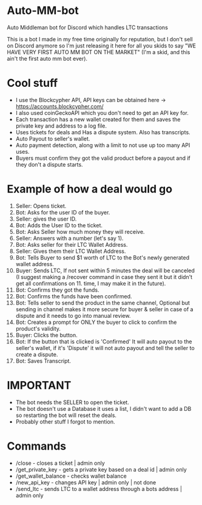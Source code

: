# Auto-MM-bot
Auto Middleman bot for Discord which handles LTC transactions

This is a bot I made in my free time originally for reputation, but I don't sell on Discord anymore so I'm just releasing it here for all you skids to say "WE HAVE VERY FIRST AUTO MM BOT ON THE MARKET" (I'm a skid, and this ain't the first auto mm bot ever).

# Cool stuff
- I use the Blockcypher API, API keys can be obtained here -> https://accounts.blockcypher.com/
- I also used coinGeckoAPI which you don't need to get an API key for.
- Each transaction has a new wallet created for them and saves the private key and address to a log file.
- Uses tickets for deals and Has a dispute system. Also has transcripts.
- Auto Payout to seller's wallet.
- Auto payment detection, along with a limit to not use up too many API uses.
- Buyers must confirm they got the valid product before a payout and if they don't a dispute starts.

# Example of how a deal would go
1.  Seller: Opens ticket.
2.  Bot: Asks for the user ID of the buyer.
3.  Seller: gives the user ID.
4.  Bot: Adds the User ID to the ticket.
5.  Bot: Asks Seller how much money they will receive.
6.  Seller: Answers with a number (let's say 1).
7.  Bot: Asks seller for their LTC Wallet Address.
8.  Seller: Gives them their LTC Wallet Address.
9.  Bot: Tells Buyer to send $1 worth of LTC to the Bot's newly generated wallet address.
10. Buyer: Sends LTC, If not sent within 5 minutes the deal will be canceled (I suggest making a /recover command in case they sent it but it didn't get all confirmations on 11. time, I may make it in the future).
12. Bot: Confirms they got the funds.
13. Bot: Confirms the funds have been confirmed.
14. Bot: Tells seller to send the product in the same channel, Optional but sending in channel makes it more secure for buyer & seller in case of a dispute and it needs to go into manual review.
15. Bot: Creates a prompt for ONLY the buyer to click to confirm the product's validity.
16. Buyer: Clicks the button.
17. Bot: If the button that is clicked is 'Confirmed' It will auto payout to the seller's wallet, if it's 'Dispute' it will not auto payout and tell the seller to create a dispute.
18. Bot: Saves Transcript.

# IMPORTANT
- The bot needs the SELLER to open the ticket.
- The bot doesn't use a Database it uses a list, I didn't want to add a DB so restarting the bot will reset the deals.
- Probably other stuff I forgot to mention.

# Commands
- /close - closes a ticket | admin only
- /get_private_key - gets a private key based on a deal id | admin only
- /get_wallet_balance - checks wallet balance
- /new_api_key - changes API key | admin only | not done
- /send_ltc - sends LTC to a wallet address through a bots address | admin only


